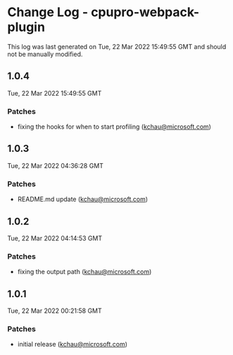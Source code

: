 # Change Log - cpupro-webpack-plugin

This log was last generated on Tue, 22 Mar 2022 15:49:55 GMT and should not be manually modified.

<!-- Start content -->

## 1.0.4

Tue, 22 Mar 2022 15:49:55 GMT

### Patches

- fixing the hooks for when to start profiling (kchau@microsoft.com)

## 1.0.3

Tue, 22 Mar 2022 04:36:28 GMT

### Patches

- README.md update (kchau@microsoft.com)

## 1.0.2

Tue, 22 Mar 2022 04:14:53 GMT

### Patches

- fixing the output path (kchau@microsoft.com)

## 1.0.1

Tue, 22 Mar 2022 00:21:58 GMT

### Patches

- initial release (kchau@microsoft.com)
